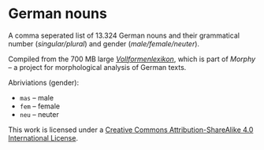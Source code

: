 # German nouns
A comma seperated list of 13.324 German nouns and their grammatical number (*singular/plural*) and gender (*male/female/neuter*).

Compiled from the 700 MB large *[Vollformenlexikon](http://www.danielnaber.de/morphologie/)*, which is part of *Morphy* – a project for morphological analysis of German texts.

Abriviations (gender):
* `mas` – male
* `fem` – female
* `neu` – neuter

This work is licensed under a [Creative Commons Attribution-ShareAlike 4.0 International License](https://creativecommons.org/licenses/by-sa/4.0/).
